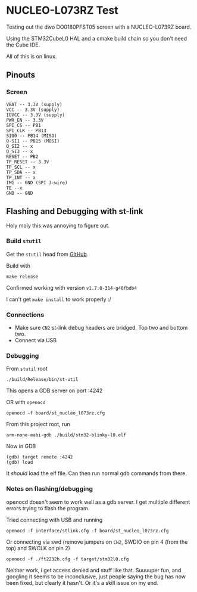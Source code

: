 # NUCLEO-L073RZ Test

Testing out the dwo DO0180PFST05 screen with a NUCLEO-L073RZ board.

Using the STM32CubeL0 HAL and a cmake build chain so you don't need the Cube IDE.

All of this is on linux.

## Pinouts

### Screen

```
VBAT -- 3.3V (supply)
VCC -- 3.3V (supply)
IOVCC -- 3.3V (supply)
PWR_EN -- 3.3V
SPI_CS -- PB1
SPI_CLK -- PB13
SIO0 -- PB14 (MISO)
Q-SI1 -- PB15 (MOSI)
Q_SI2 -- x
Q_SI3 -- x
RESET -- PB2
TP_RESET -- 3.3V
TP_SCL -- x
TP_SDA -- x
TP_INT -- x
IM1 -- GND (SPI 3-wire)
TE --x
GND -- GND
```

## Flashing and Debugging with st-link

Holy moly this was annoying to figure out.


### Build `stutil`

Get the `stutil` head from [GitHub](https://github.com/stlink-org/stlink).

Build with

```
make release
```

Confirmed working with version `v1.7.0-314-g40fbdb4`

I can't get `make install` to work properly :/

### Connections

- Make sure `CN2` st-link debug headers are bridged. Top two and bottom two.
- Connect via USB


### Debugging

From `stutil` root

```
./build/Release/bin/st-util
```

This opens a GDB server on port :4242


OR with `openocd`

```
openocd -f board/st_nucleo_l073rz.cfg
```

From this project root, run

```
arm-none-eabi-gdb ./build/stm32-blinky-l0.elf
```

Now in GDB

```
(gdb) target remote :4242
(gdb) load
```

It *should* load the elf file.
Can then run normal gdb commands from there.

### Notes on flashing/debugging

openocd doesn't seem to work well as a gdb server.
I get multiple different errors trying to flash the program.

Tried connecting with USB and running

```
openocd -f interface/stlink.cfg -f board/st_nucleo_l073rz.cfg
```

Or connecting via swd (remove jumpers on `CN2`, SWDIO on pin 4 (from the top) and SWCLK on pin 2)

```
openocd -f ./ft2232h.cfg -f target/stm32l0.cfg
```

Neither work, i get access denied and stuff like that.
Suuuuper fun, and googling it seems to be inconclusive, just people saying the bug has now been fixed,
but clearly it hasn't.
Or it's a skill issue on my end.

